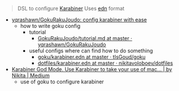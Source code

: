 > DSL to configure [Karabiner](Karabiner.md)
> Uses [edn](../../../edn.md) format

- [yqrashawn/GokuRakuJoudo: config karabiner with ease](https://github.com/yqrashawn/GokuRakuJoudo/blob/master/tutorial.md)
	- how to write goku config
		- tutorial
			- [GokuRakuJoudo/tutorial.md at master · yqrashawn/GokuRakuJoudo](https://github.com/yqrashawn/GokuRakuJoudo/blob/master/tutorial.md#basic7)
		- useful configs where can find how to do something
			- [goku/karabiner.edn at master · tIsGoud/goku](https://github.com/tIsGoud/goku/blob/master/karabiner.edn)
			- [dotfiles/karabiner.edn at master · nikitavoloboev/dotfiles](https://github.com/nikitavoloboev/dotfiles/blob/master/karabiner/karabiner.edn)
- [Karabiner God Mode. Use Karabiner to take your use of mac… | by Nikita | Medium](https://medium.com/@nikitavoloboev/karabiner-god-mode-7407a5ddc8f6)
	- use of goku to configure karabiner